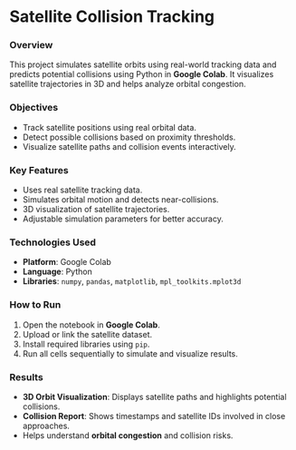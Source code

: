 # **Satellite Collision Tracking**

### **Overview**

This project simulates satellite orbits using real-world tracking data and predicts potential collisions using Python in **Google Colab**. It visualizes satellite trajectories in 3D and helps analyze orbital congestion.

### **Objectives**

* Track satellite positions using real orbital data.
* Detect possible collisions based on proximity thresholds.
* Visualize satellite paths and collision events interactively.

### **Key Features**

* Uses real satellite tracking data.
* Simulates orbital motion and detects near-collisions.
* 3D visualization of satellite trajectories.
* Adjustable simulation parameters for better accuracy.

### **Technologies Used**

* **Platform**: Google Colab
* **Language**: Python
* **Libraries**: `numpy`, `pandas`, `matplotlib`, `mpl_toolkits.mplot3d` 

### **How to Run**

1. Open the notebook in **Google Colab**.
2. Upload or link the satellite dataset.
3. Install required libraries using `pip`.
4. Run all cells sequentially to simulate and visualize results.

### **Results**

* **3D Orbit Visualization**: Displays satellite paths and highlights potential collisions.
* **Collision Report**: Shows timestamps and satellite IDs involved in close approaches.
* Helps understand **orbital congestion** and collision risks.

